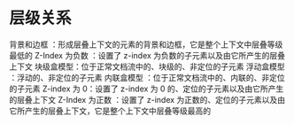 # 层级关系
背景和边框 ：形成层叠上下文的元素的背景和边框，它是整个上下文中层叠等级最低的
Z-Index 为负数 ：设置了 z-index 为负数的子元素以及由它所产生的层叠上下文
块级盒模型：位于正常文档流中的、块级的、非定位的子元素
浮动盒模型 ：浮动的、非定位的子元素
内联盒模型 ：位于正常文档流中的、内联的、非定位的子元素
Z-index 为 0：设置了 z-index 为 0 的、定位的子元素以及由它所产生的层叠上下文
Z-Index 为正数 ：设置了 z-index 为正数的、定位的子元素以及由它所产生的层叠上下文，它是整个上下文中层叠等级最高的
